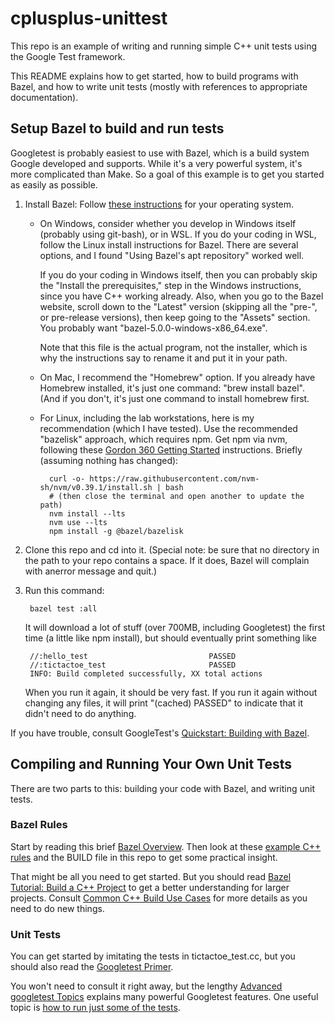 # cplusplus-unittest
This repo is an example of writing and running simple C++ unit tests
using the Google Test framework.

This README explains how to get started,
how to build programs with Bazel,
and how to write unit tests
(mostly with references to appropriate documentation).

## Setup Bazel to build and run tests
Googletest is probably easiest to use with Bazel,
which is a build system Google developed and supports.
While it's a very powerful system, it's more complicated than Make.
So a goal of this example is to get you started as easily as possible.

1. Install Bazel: Follow
[these instructions](https://docs.bazel.build/versions/5.0.0/install.html)
for your operating system.

    * On Windows, consider whether you develop in Windows itself (probably
      using git-bash), or in WSL.  If you do your coding in WSL,
      follow the Linux install instructions for Bazel.  There are several
      options, and I found "Using Bazel's apt repository" worked well.

        If you do your coding in Windows itself, then you can probably skip the
        "Install the prerequisites," step in the Windows instructions,
        since you have C++ working already.
        Also, when you go to the Bazel website, scroll down to the "Latest"
        version (skipping all the "pre-", or pre-release versions), then
        keep going to the "Assets" section.  You probably want
        "bazel-5.0.0-windows-x86_64.exe".

        Note that this file is
        the actual program, not the installer, which is why the instructions
        say to rename it and put it in your path.

    * On Mac, I recommend the "Homebrew" option.  If you already have
      Homebrew installed, it's just one command: "brew install bazel".
      (And if you don't, it's just one command to install homebrew first.

    * For Linux, including the lab workstations, here is my recommendation
      (which I have tested).  Use the recommended "bazelisk" approach, which
      requires npm.  Get npm via nvm, following these [Gordon 360 Getting
      Started](https://github.com/gordon-cs/gordon-360-ui#getting-started)
      instructions.  Briefly (assuming nothing has changed):

            curl -o- https://raw.githubusercontent.com/nvm-sh/nvm/v0.39.1/install.sh | bash
            # (then close the terminal and open another to update the path)
            nvm install --lts
            nvm use --lts
            npm install -g @bazel/bazelisk

1. Clone this repo and cd into it.
(Special note: be sure that no directory in the path to your repo contains
a space.  If it does, Bazel will complain with anerror message and quit.)
1. Run this command:

        bazel test :all

    It will download a lot of stuff (over 700MB, including Googletest)
    the first time (a little like npm install),
    but should eventually print something like

        //:hello_test                           PASSED
        //:tictactoe_test                       PASSED
        INFO: Build completed successfully, XX total actions

    When you run it again, it should be very fast.
    If you run it again without changing any files,
    it will print "(cached) PASSED"
    to indicate that it didn't need to do anything.

If you have trouble, consult GoogleTest's
[Quickstart: Building with Bazel](https://google.github.io/googletest/quickstart-bazel.html).


## Compiling and Running Your Own Unit Tests

There are two parts to this: building your code with Bazel,
and writing unit tests.

### Bazel Rules
Start by reading this brief [Bazel Overview](https://docs.bazel.build/versions/5.0.0/bazel-overview.html).
Then look at these
[example C++ rules](https://github.com/bazelbuild/bazel/blob/master/examples/cpp/BUILD)
and the BUILD file in this repo to get some practical insight.

That might be all you need to get started.
But you should read
[Bazel Tutorial: Build a C++ Project](https://docs.bazel.build/versions/5.0.0/tutorial/cpp.html)
to get a better understanding for larger projects.  Consult
[Common C++ Build Use Cases](https://docs.bazel.build/versions/5.0.0/cpp-use-cases.html)
for more details as you need to do new things.

### Unit Tests
You can get started by imitating the tests in tictactoe_test.cc,
but you should also read the
[Googletest Primer](https://google.github.io/googletest/primer.html).

You won't need to consult it right away, but the lengthy
[Advanced googletest Topics](https://google.github.io/googletest/advanced.html)
explains many powerful Googletest features.
One useful topic is
[how to run just some of the tests](https://google.github.io/googletest/advanced.html#running-test-programs-advanced-options).
